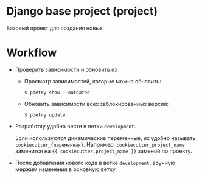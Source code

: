 Django base project (project)
===========

Базовый проект для создания новых.

# Workflow

* Проверить зависимости и обновить их
    + Просмотр зависимостей, которые можно обновить:
      ```shell
      $ poetry show --outdated
      ```
    + Обновить зависимости всех заблокированных версий:
      ```shell
      $ poetry update
      ```

* Разработку удобно вести в ветки `development`. 
  
    Если используются динамические переменные, их удобно называть `cookiecutter_{переменная}`. 
    Например: `cookiecutter_project_name` заменится на `{{ cookiecutter.project_name }}` заменой по проекту.

* После добавления нового кода в ветке `development`, вручную мержим изменения в основную ветку.
